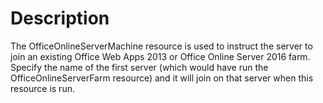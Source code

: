# Description

The OfficeOnlineServerMachine resource is used to instruct the server to join
an existing Office Web Apps 2013 or Office Online Server 2016 farm. Specify the name
of the first server (which would have run the OfficeOnlineServerFarm resource)
and it will join on that server when this resource is run.
